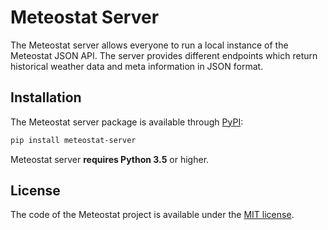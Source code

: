 # Meteostat Server

The Meteostat server allows everyone to run a local instance of the Meteostat JSON API. The server provides different endpoints which return historical weather data and meta information in JSON format.

## Installation

The Meteostat server package is available through [PyPI](https://pypi.org/project/meteostat-server/):

```sh
pip install meteostat-server
```

Meteostat server **requires Python 3.5** or higher.

## License

The code of the Meteostat project is available under the [MIT license](https://opensource.org/licenses/MIT).
